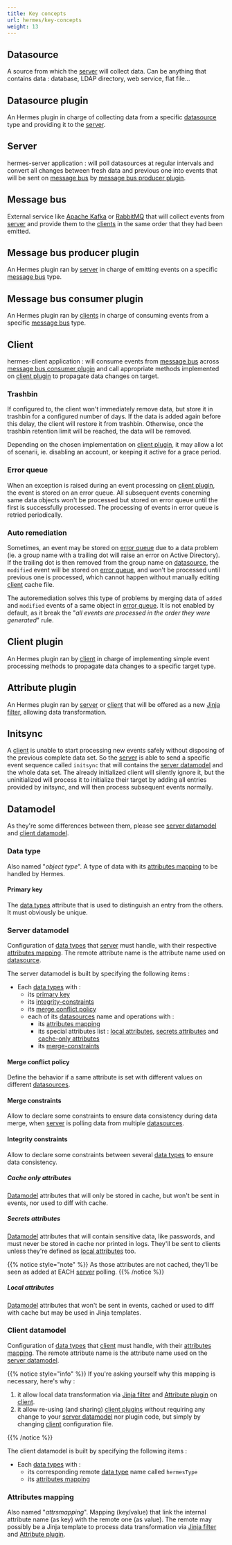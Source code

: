 ```yaml
---
title: Key concepts
url: hermes/key-concepts
weight: 13
---
```


## Datasource

A source from which the [server](#server) will collect data. Can be anything that contains data : database, LDAP directory, web service, flat file...

## Datasource plugin

An Hermes plugin in charge of collecting data from a specific [datasource](#datasource) type and providing it to the [server](#server).

## Server

hermes-server application : will poll datasources at regular intervals and convert all changes between fresh data and previous one into events that will be sent on [message bus](#message-bus) by [message bus producer plugin](#message-bus-producer-plugin).

## Message bus

External service like [Apache Kafka](https://kafka.apache.org/) or [RabbitMQ](https://www.rabbitmq.com/) that will collect events from [server](#server) and provide them to the [clients](#client) in the same order that they had been emitted.

## Message bus producer plugin

An Hermes plugin ran by [server](#server) in charge of emitting events on a specific [message bus](#message-bus) type.

## Message bus consumer plugin

An Hermes plugin ran by [clients](#client) in charge of consuming events from a specific [message bus](#message-bus) type.

## Client

hermes-client application : will consume events from [message bus](#message-bus) across [message bus consumer plugin](#message-bus-consumer-plugin) and call appropriate methods implemented on [client plugin](#client-plugin) to propagate data changes on target.

### Trashbin

If configured to, the client won't immediately remove data, but store it in trashbin for a configured number of days. If the data is added again before this delay, the client will restore it from trashbin. Otherwise, once the trashbin retention limit will be reached, the data will be removed.

Depending on the chosen implementation on [client plugin](#client-plugin), it may allow a lot of scenarii, ie. disabling an account, or keeping it active for a grace period.

### Error queue

When an exception is raised during an event processing on [client plugin](#client-plugin), the event is stored on an error queue. All subsequent events conerning same data objects won't be processed but stored on error queue until the first is successfully processed. The processing of events in error queue is retried periodically.

### Auto remediation

Sometimes, an event may be stored on [error queue](#error-queue) due to a data problem (ie. a group name with a trailing dot will raise an error on Active Directory). If the trailing dot is then removed from the group name on [datasource](#datasource), the `modified` event will be stored on [error queue](#error-queue), and won't be processed until previous one is processed, which cannot happen without manually editing [client](#client) cache file.

The autoremediation solves this type of problems by merging data of `added` and `modified` events of a same object in [error queue](#error-queue).
It is not enabled by default, as it break the "*all events are processed in the order they were generated*" rule.

## Client plugin

An Hermes plugin ran by [client](#client) in charge of implementing simple event processing methods to propagate data changes to a specific target type.

## Attribute plugin

An Hermes plugin ran by [server](#server) or [client](#client) that will be offered as a new [Jinja filter](https://jinja.palletsprojects.com/en/3.1.x/templates/#filters), allowing data transformation.

## Initsync

A [client](#client) is unable to start processing new events safely without disposing of the previous complete data set. So the [server](#server) is able to send a specific event sequence called `initsync` that will contains the [server datamodel](#server-datamodel) and the whole data set. The already initialized client will silently ignore it, but the uninitialized will process it to initialize their target by adding all entries provided by initsync, and will then process subsequent events normally.

## Datamodel

As they're some differences between them, please see [server datamodel](#server-datamodel) and [client datamodel](#client-datamodel).

### Data type

Also named "*object type*". A type of data with its [attributes mapping](#attributes-mapping) to be handled by Hermes.

#### Primary key

The [data types](#data-type) attribute that is used to distinguish an entry from the others. It must obviously be unique.

### Server datamodel

Configuration of [data types](#data-type) that [server](#server) must handle, with their respective [attributes mapping](#attributes-mapping). The remote attribute name is the attribute name used on [datasource](#datasource).

The server datamodel is built by specifying the following items :

- Each [data types](#data-type) with :
  - its [primary key](#primary-key)
  - its [integrity-constraints](#integrity-constraints)
  - its [merge conflict policy](#merge-conflict-policy)
  - each of its [datasources](#datasource) name and operations with :
    - its [attributes mapping](#attributes-mapping)
    - its special attributes list : [local attributes](#local-attributes), [secrets attributes](#secrets-attributes) and [cache-only attributes](#cache-only-attributes)
    - its [merge-constraints](#merge-constraints)

#### Merge conflict policy

Define the behavior if a same attribute is set with different values on different [datasources](#datasource).

#### Merge constraints

Allow to declare some constraints to ensure data consistency during data merge, when [server](#server) is polling data from multiple [datasources](#datasource).

#### Integrity constraints

Allow to declare some constraints between several [data types](#data-type) to ensure data consistency.

##### Cache only attributes

[Datamodel](#server-datamodel) attributes that will only be stored in cache, but won't be sent in events, nor used to diff with cache.

##### Secrets attributes

[Datamodel](#server-datamodel) attributes that will contain sensitive data, like passwords, and must never be stored in cache nor printed in logs.  They'll be sent to clients unless they're defined as [local attributes](#local-attributes) too.

{{% notice style="note" %}}
As those attributes are not cached, they'll be seen as added at EACH [server](#server) polling.
{{% /notice %}}

##### Local attributes

[Datamodel](#server-datamodel) attributes that won't be sent in events, cached or used to diff with cache but may be used in Jinja templates.

### Client datamodel

Configuration of [data types](#data-type) that [client](#client) must handle, with their [attributes mapping](#attributes-mapping). The remote attribute name is the attribute name used on the [server datamodel](#server-datamodel).

{{% notice style="info" %}}
If you're asking yourself why this mapping is necessary, here's why :

1. it allow local data transformation via [Jinja filter](https://jinja.palletsprojects.com/en/3.1.x/templates/#filters) and [Attribute plugin](#attribute-plugin) on [client](#client).
2. it allow re-using (and sharing) [client plugins](#client-plugin) without requiring any change to your [server datamodel](#server-datamodel) nor plugin code, but simply by changing [client](#client) configuration file.

{{% /notice %}}

The client datamodel is built by specifying the following items :

- Each [data types](#data-type) with :
  - its corresponding remote [data type](#data-type) name called `hermesType`
  - its [attributes mapping](#attributes-mapping)

### Attributes mapping

Also named "*attrsmapping*". Mapping (key/value) that link the internal attribute name (as key) with the remote one (as value). The remote may possibly be a Jinja template to process data transformation via [Jinja filter](https://jinja.palletsprojects.com/en/3.1.x/templates/#filters) and [Attribute plugin](#attribute-plugin).
